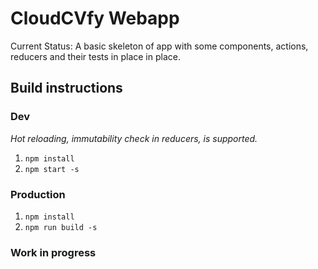 # CloudCVfy Webapp

Current Status: A basic skeleton of app with some components, actions, reducers and their tests in place in place.

## Build instructions

### Dev

_Hot reloading, immutability check in reducers,  is supported._

1. `npm install`
2. `npm start -s`

### Production

1. `npm install`
2. `npm run build -s`

### Work in progress
